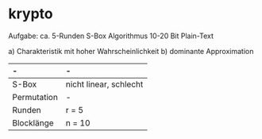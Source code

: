 # krypto

Aufgabe: ca. 5-Runden S-Box Algorithmus
10-20 Bit Plain-Text

a) Charakteristik mit hoher Wahrscheinlichkeit
b) dominante Approximation

| -           | -                      |
|:------------|:-----------------------|
| S-Box       | nicht linear, schlecht |
| Permutation | -                      |
| Runden      | r = 5                  |
| Blocklänge  | n = 10                 |


